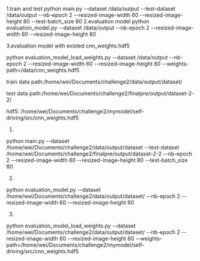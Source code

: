 
1.train and test
python main.py --dataset /data/output --test-dataset /data/output  --nb-epoch 2 --resized-image-width 60 --resized-image-height 80 --test-batch_size 80
2.evaluation model
python evaluation_model.py --dataset /data/output  --nb-epoch 2 --resized-image-width 60 --resized-image-height 80

3.evaluation  model with existed cnn_weights.hdf5

python evaluation_model_load_weights.py --dataset /data/output  --nb-epoch 2 --resized-image-width 60 --resized-image-height 80 --weights-path=/data/cnn_weights.hdf5




train data path:/home/wei/Documents/challenge2/data/output/dataset/

test data path:/home/wei/Documents/challenge2/finalpre/output/dataset-2-2/

hdf5: /home/wei/Documents/challenge2/mymodel/self-driving/src/cnn_weights.hdf5

1.
python main.py --dataset /home/wei/Documents/challenge2/data/output/dataset --test-dataset /home/wei/Documents/challenge2/finalpre/output/dataset-2-2  --nb-epoch 2 --resized-image-width 60 --resized-image-height 80 --test-batch_size 80


2.
python evaluation_model.py --dataset /home/wei/Documents/challenge2/data/output/dataset/  --nb-epoch 2 --resized-image-width 60 --resized-image-height 80


3.
python evaluation_model_load_weights.py --dataset /home/wei/Documents/challenge2/data/output/dataset/  --nb-epoch 2 --resized-image-width 60 --resized-image-height 80 --weights-path=/home/wei/Documents/challenge2/mymodel/self-driving/src/cnn_weights.hdf5
